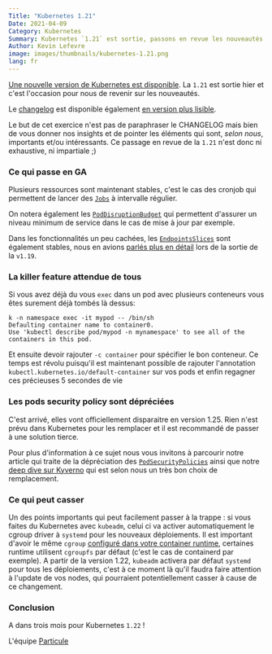 ```yaml
---
Title: "Kubernetes 1.21"
Date: 2021-04-09
Category: Kubernetes
Summary: Kubernetes `1.21` est sortie, passons en revue les nouveautés
Author: Kevin Lefevre
image: images/thumbnails/kubernetes-1.21.png
lang: fr
---
```


[Une nouvelle version de Kubernetes est
disponible](https://kubernetes.io/blog/2021/04/08/kubernetes-1-21-release-announcement).
La `1.21` est sortie hier et c'est l'occasion pour nous de revenir sur les
nouveautés.


Le [changelog](https://relnotes.k8s.io/?releaseVersions=1.21.0)
est disponible également [en version plus
lisible](https://github.com/kubernetes/kubernetes/blob/master/CHANGELOG/CHANGELOG-1.21.md).

Le but de cet exercice n'est pas de paraphraser le CHANGELOG mais bien de vous
donner nos insights et de pointer les éléments qui sont, *selon nous*,
importants et/ou intéressants. Ce passage en revue de la `1.21` n'est donc ni
exhaustive, ni impartiale ;)

### Ce qui passe en GA

Plusieurs ressources sont maintenant stables, c'est le cas des cronjob qui
permettent de lancer des
[`Jobs`](https://kubernetes.io/docs/concepts/workloads/controllers/job/) à
intervalle régulier.

On notera également les
[`PodDisruptionBudget`](https://kubernetes.io/docs/tasks/run-application/configure-pdb/)
qui permettent d'assurer un niveau minimum de service dans le cas de mise à jour
par exemple.

Dans les fonctionnalités un peu cachées, les
[`EndpointsSlices`](https://kubernetes.io/docs/concepts/services-networking/endpoint-slices/)
sont également stables, nous en avions [parlés plus en
détail](https://particule.io/blog/kubernetes-1.19/) lors de la sortie de la
`v1.19`.

### La killer feature attendue de tous

Si vous avez déjà du vous `exec` dans un pod avec plusieurs conteneurs vous
êtes surement déjà tombés là dessus:

```
k -n namespace exec -it mypod -- /bin/sh
Defaulting container name to container0.
Use 'kubectl describe pod/mypod -n mynamespace' to see all of the containers in this pod.
```

Et ensuite devoir rajouter `-c container` pour spécifier le bon conteneur. Ce
temps est révolu puisqu'il est maintenant possible de rajouter l'annotation
`kubectl.kubernetes.io/default-container` sur vos pods et enfin regagner ces
précieuses 5 secondes de vie

### Les pods security policy sont dépréciées

C'est arrivé, elles vont officiellement disparaitre en version 1.25. Rien n'est
prévu dans Kubernetes pour les remplacer et il est recommandé de passer à une
solution tierce.

Pour plus d'information à ce sujet nous vous invitons à parcourir notre article
qui traite de la dépréciation des
[`PodSecurityPolicies`](https://particule.io/blog/kubernetes-psp-deprecated/)
ainsi que notre [deep dive sur Kyverno](https://particule.io/blog/psp-kyverno/)
qui est selon nous un très bon choix de remplacement.

### Ce qui peut casser

Un des points importants qui peut facilement passer à la trappe : si vous faites
du Kubernetes avec `kubeadm`, celui ci va activer automatiquement le cgroup
driver à `systemd` pour les nouveaux déploiements. Il est important d'avoir le
même `cgroup` [configuré dans votre container
runtime](https://kubernetes.io/docs/setup/production-environment/container-runtimes/#cgroup-drivers),
certaines runtime utilisent `cgroupfs` par défaut (c'est le cas de containerd
par exemple). A partir de la version 1.22, `kubeadm` activera par défaut
`systemd` pour tous les déploiements, c'est à ce moment là qu'il faudra faire
attention à l'update de vos nodes, qui pourraient potentiellement casser à cause
de ce changement.

### Conclusion

A dans trois mois pour Kubernetes `1.22` !

L'équipe [Particule](https://particule.io)
